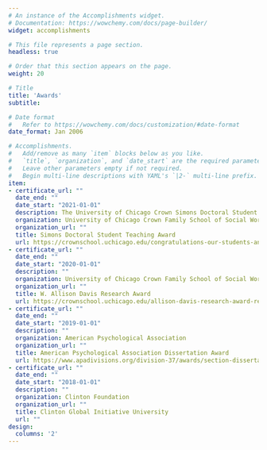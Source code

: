 ```yaml
---
# An instance of the Accomplishments widget.
# Documentation: https://wowchemy.com/docs/page-builder/
widget: accomplishments

# This file represents a page section.
headless: true

# Order that this section appears on the page.
weight: 20

# Title
title: 'Awards'
subtitle:

# Date format
#   Refer to https://wowchemy.com/docs/customization/#date-format
date_format: Jan 2006

# Accomplishments.
#   Add/remove as many `item` blocks below as you like.
#   `title`, `organization`, and `date_start` are the required parameters.
#   Leave other parameters empty if not required.
#   Begin multi-line descriptions with YAML's `|2-` multi-line prefix.
item:
- certificate_url: ""
  date_end: ""
  date_start: "2021-01-01"
  description: The University of Chicago Crown Simons Doctoral Student Teaching Award recognizes and honors PhD students who have demonstrated outstanding teaching and instruction in the master’s program. Winners are selected each year based on the instructor’s contributions to the development of inclusive pedagogy in social work education and to a classroom that promotes critical thinking, advances knowledge, and supports students’ academic and professional development.
  organization: University of Chicago Crown Family School of Social Work, Policy, and Practice
  organization_url: ""
  title: Simons Doctoral Student Teaching Award
  url: https://crownschool.uchicago.edu/congratulations-our-students-and-class-2021
- certificate_url: ""
  date_end: ""
  date_start: "2020-01-01"
  description: ""
  organization: University of Chicago Crown Family School of Social Work, Policy, and Practice
  organization_url: ""
  title: W. Allison Davis Research Award
  url: https://crownschool.uchicago.edu/allison-davis-research-award-recipients
- certificate_url: ""
  date_end: ""
  date_start: "2019-01-01"
  description: ""
  organization: American Psychological Association
  organization_url: ""
  title: American Psychological Association Dissertation Award
  url: https://www.apadivisions.org/division-37/awards/section-dissertation?tab=4
- certificate_url: ""
  date_end: ""
  date_start: "2018-01-01"
  description: ""
  organization: Clinton Foundation
  organization_url: ""
  title: Clinton Global Initiative University
  url: ""
design:
  columns: '2' 
---
```

